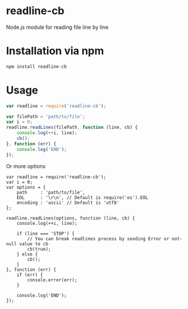 # readline-cb
Node.js module for reading file line by line

# Installation via npm
```bash
npm install readline-cb
```

# Usage
```javascript
var readline = require('readline-cb');

var filePath = 'path/to/file';
var i = 0;
readline.readLines(filePath, function (line, cb) {
	console.log(++i, line);
	cb();
}, function (err) {
	console.log('END');
});
```

Or more options
```javasript
var readline = require('readline-cb');
var i = 0;
var options = {
	path     : 'path/to/file',
	EOL      : '\r\n', // Default is require('os').EOL
	encoding : 'ascii' // Default is 'utf8'
};

readline.readLines(options, function (line, cb) {
	console.log(++i, line);

	if (line === 'STOP') {
		// You can break readlines process by sending Error or not-null value to cb
		cb(true);
	} else {
		cb();	
	}
}, function (err) {
	if (err) {
		console.error(err);
	}
	
	console.log('END');
});
```